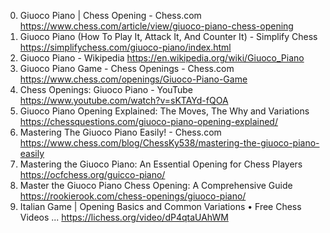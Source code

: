 0. Giuoco Piano | Chess Opening - Chess.com
https://www.chess.com/article/view/giuoco-piano-chess-opening
1. Giuoco Piano (How To Play It, Attack It, And Counter It) - Simplify Chess
https://simplifychess.com/giuoco-piano/index.html
2. Giuoco Piano - Wikipedia
https://en.wikipedia.org/wiki/Giuoco_Piano
3. Giuoco Piano Game - Chess Openings - Chess.com
https://www.chess.com/openings/Giuoco-Piano-Game
4. Chess Openings: Giuoco Piano - YouTube
https://www.youtube.com/watch?v=sKTAYd-fQOA
5. Giuoco Piano Opening Explained: The Moves, The Why and Variations
https://chessquestions.com/giuoco-piano-opening-explained/
6. Mastering The Giuoco Piano Easily! - Chess.com
https://www.chess.com/blog/ChessKy538/mastering-the-giuoco-piano-easily
7. Mastering the Giuoco Piano: An Essential Opening for Chess Players
https://ocfchess.org/guicco-piano/
8. Master the Giuoco Piano Chess Opening: A Comprehensive Guide
https://rookierook.com/chess-openings/giuoco-piano/
9. Italian Game | Opening Basics and Common Variations • Free Chess Videos ...
https://lichess.org/video/dP4qtaUAhWM
